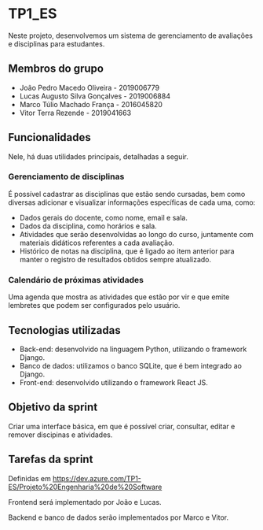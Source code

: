 # TP1_ES

Neste projeto, desenvolvemos um sistema de gerenciamento de avaliações e disciplinas para estudantes. 

## Membros do grupo

* João Pedro Macedo Oliveira - 2019006779
* Lucas Augusto Silva Gonçalves - 2019006884
* Marco Túlio Machado França - 2016045820
* Vitor Terra Rezende - 2019041663

## Funcionalidades

Nele, há duas utilidades principais, detalhadas a seguir.

### Gerenciamento de disciplinas

É possível cadastrar as disciplinas que estão sendo cursadas, bem como diversas adicionar e visualizar informações específicas de cada uma, como:

* Dados gerais do docente, como nome, email e sala.
* Dados da disciplina, como horários e sala.
* Atividades que serão desenvolvidas ao longo do curso, juntamente com materiais didáticos referentes a cada avaliação.
* Histórico de notas na disciplina, que é ligado ao item anterior para manter o registro de resultados obtidos sempre atualizado.

### Calendário de próximas atividades

Uma agenda que mostra as atividades que estão por vir e que emite lembretes que podem ser configurados pelo usuário.

## Tecnologias utilizadas

* Back-end: desenvolvido na linguagem Python, utilizando o framework Django.
* Banco de dados: utilizamos o banco SQLite, que é bem integrado ao Django.
* Front-end: desenvolvido utilizando o framework React JS.

## Objetivo da sprint

Criar uma interface básica, em que é possível criar, consultar, editar e remover discipinas e atividades.

## Tarefas da sprint

Definidas em https://dev.azure.com/TP1-ES/Projeto%20Engenharia%20de%20Software

Frontend será implementado por João e Lucas.

Backend e banco de dados serão implementados por Marco e Vitor.
